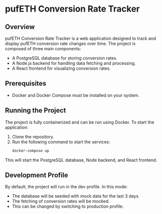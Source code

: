# pufETH Conversion Rate Tracker

## Overview

pufETH Conversion Rate Tracker is a web application designed to track and display pufETH conversion rate changes over time. The project is composed of three main components:
- A PostgreSQL database for storing conversion rates.
- A Node.js backend for handling data fetching and processing.
- A React frontend for visualizing conversion rates.

## Prerequisites

- Docker and Docker Compose must be installed on your system.

## Running the Project

The project is fully containerized and can be run using Docker. To start the application:

1. Clone the repository.
2. Run the following command to start the services:
   ```bash
   docker-compose up
   
This will start the PostgreSQL database, Node backend, and React frontend.

## Development Profile

By default, the project will run in the dev profile. In this mode:
- The database will be seeded with mock data for the last 3 days.
- The fetching of conversion rates will be mocked.
- This can be changed by switching to production profile.

